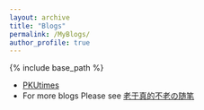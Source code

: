 ```yaml
---
layout: archive
title: "Blogs"
permalink: /MyBlogs/
author_profile: true
---
```

{% include base_path %}

- [PKUtimes](../_Blogs/PKUtimes.md)
- For more blogs Please see [老于真的不老の随笔](https://carlyuhq.github.io//Blogs/)